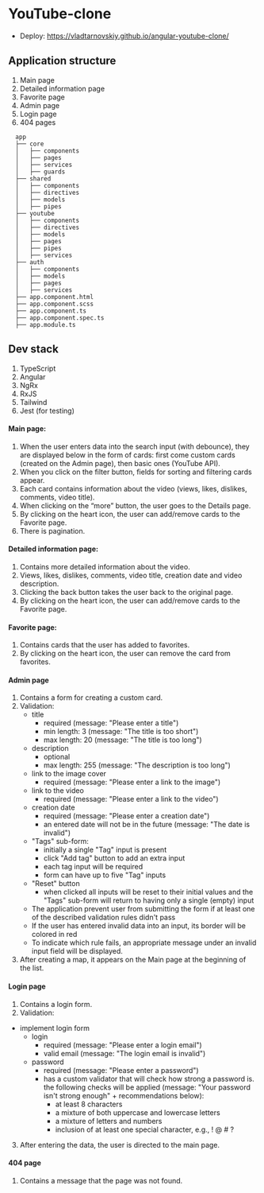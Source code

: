 # YouTube-clone

- Deploy: https://vladtarnovskiy.github.io/angular-youtube-clone/

## Application structure

1. Main page
2. Detailed information page
3. Favorite page
4. Admin page
5. Login page
6. 404 pages

```
  app
  ├── core
  │   ├── components
  │   ├── pages
  │   ├── services
  │   ├── guards
  ├── shared
  │   ├── components
  │   ├── directives
  │   ├── models
  │   ├── pipes
  ├── youtube
  │   ├── components
  │   ├── directives
  │   ├── models
  │   ├── pages
  │   ├── pipes
  │   ├── services
  ├── auth
  │   ├── components
  │   ├── models
  │   ├── pages
  │   ├── services
  ├── app.component.html
  ├── app.component.scss
  ├── app.component.ts
  ├── app.component.spec.ts
  ├── app.module.ts
```

## Dev stack

1. TypeScript
2. Angular
3. NgRx
4. RxJS
5. Tailwind
6. Jest (for testing)

#### Main page:

1. When the user enters data into the search input (with debounce), they are displayed below in the form of cards: first come
   custom cards (created on the Admin page), then basic ones (YouTube API).
2. When you click on the filter button, fields for sorting and filtering cards appear.
3. Each card contains information about the video (views, likes, dislikes, comments, video title).
4. When clicking on the “more” button, the user goes to the Details page.
5. By clicking on the heart icon, the user can add/remove cards to the Favorite page.
6. There is pagination.

#### Detailed information page:

1. Contains more detailed information about the video.
2. Views, likes, dislikes, comments, video title, creation date and video description.
3. Clicking the back button takes the user back to the original page.
4. By clicking on the heart icon, the user can add/remove cards to the Favorite page.

#### Favorite page:

1. Contains cards that the user has added to favorites.
2. By clicking on the heart icon, the user can remove the card from favorites.

#### Admin page

1. Contains a form for creating a custom card.
2. Validation:
   - title
     - required (message: "Please enter a title")
     - min length: 3 (message: "The title is too short")
     - max length: 20 (message: "The title is too long")
   - description
     - optional
     - max length: 255 (message: "The description is too long")
   - link to the image cover
     - required (message: "Please enter a link to the image")
   - link to the video
     - required (message: "Please enter a link to the video")
   - creation date
     - required (message: "Please enter a creation date")
     - an entered date will not be in the future (message: "The date is invalid")
   - "Tags" sub-form:
     - initially a single "Tag" input is present
     - click "Add tag" button to add an extra input
     - each tag input will be required
     - form can have up to five "Tag" inputs
   - "Reset" button
     - when clicked all inputs will be reset to their initial values and the "Tags" sub-form will return to having only a single (empty) input
   - The application prevent user from submitting the form if at least one of the described validation rules didn't pass
   - If the user has entered invalid data into an input, its border will be colored in red
   - To indicate which rule fails, an appropriate message under an invalid input field will be displayed.
3. After creating a map, it appears on the Main page at the beginning of the list.

#### Login page

1. Contains a login form.
2. Validation:

- implement login form
  - login
    - required (message: "Please enter a login email")
    - valid email (message: "The login email is invalid")
  - password
    - required (message: "Please enter a password")
    - has a custom validator that will check how strong a password is. the following checks will be applied (message: "Your password isn't strong enough" + recommendations below):
      - at least 8 characters
      - a mixture of both uppercase and lowercase letters
      - a mixture of letters and numbers
      - inclusion of at least one special character, e.g., ! @ # ?

3. After entering the data, the user is directed to the main page.

#### 404 page

1. Contains a message that the page was not found.
